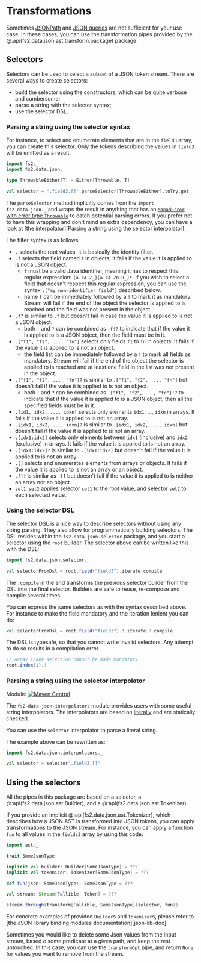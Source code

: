 # Transformations

Sometimes [JSONPath][jsonpath] and [JSON queries][jq] are not sufficient for your use case. In these cases, you can use the transformation pipes provided by the @:api(fs2.data.json.ast.transform.package) package.

## Selectors

Selectors can be used to select a subset of a JSON token stream. There are several ways to create selectors:

 - build the selector using the constructors, which can be quite verbose and cumbersome;
 - parse a string with the selector syntax;
 - use the selector DSL.

### Parsing a string using the selector syntax

For instance, to select and enumerate elements that are in the `field3` array, you can create this selector. Only the tokens describing the values in `field3` will be emitted as a result.

```scala mdoc
import fs2._
import fs2.data.json._

type ThrowableEither[T] = Either[Throwable, T]

val selector = ".field3.[]".parseSelector[ThrowableEither].toTry.get
```

The `parseSelector` method implicitly comes from the `import fs2.data.json._` and wraps the result in anything that has an [`MonadError` with error type `Throwable`][monad-error] to catch potential parsing errors. If you prefer not to have this wrapping and don't mind an extra dependency, you can have a look at [the interpolator][Parsing a string using the selector interpolator].

The filter syntax is as follows:

  - `.` selects the root values, it is basically the identity filter.
  - `.f` selects the field named `f` in objects. It fails if the value it is applied to is not a JSON object.
    - `f` must be a valid Java identifier, meaning it has to respect this regular expression: `[a-zA-Z_][a-zA-Z0-9_]*`. If you wish to select a field that doesn't respect this regular expression, you can use the syntax `.["my non-identifier field"]` described below.
    - name `f` can be immediately followed by a `!` to mark it as mandatory. Stream will fail if the end of the object the selector is applied to is reached and the field was not present in the object.
  - `.f?` is similar to `.f` but doesn't fail in case the value it is applied to is not a JSON object.
    - both `!` and `?` can be combined as `.f!?` to indicate that if the value it is applied to is a JSON object, then the field must be in it.
  - `.["f1", "f2", ..., "fn"]` selects only fields `f1` to `fn` in objects. It fails if the value it is applied to is not an object.
    - the field list can be immediately followed by a `!` to mark all fields as mandatory. Stream will fail if the end of the object the selector is applied to is reached and at least one field in the list was not present in the object.
  - `.["f1", "f2", ..., "fn"]?` is similar to `.["f1", "f2", ..., "fn"]` but doesn't fail if the value it is applied to is not an object.
    - both `!` and `?` can be combined as `.["f1", "f2", ..., "fn"]!?` to indicate that if the value it is applied to is a JSON object, then all the specified fields must be in it.
  - `.[id1, idx2, ..., idxn]` selects only elements `idx1`, ..., `idxn` in arrays. It fails if the value it is applied to is not an array.
  - `.[idx1, idx2, ..., idxn]?` is similar to `.[idx1, idx2, ..., idxn]` but doesn't fail if the value it is applied to is not an array.
  - `.[idx1:idx2]` selects only elements between `idx1` (inclusive) and `idx2` (exclusive) in arrays. It fails if the value it is applied to is not an array.
  - `.[idx1:idx2]?` is similar to `.[idx1:idx2]` but doesn't fail if the value it is applied to is not an array.
  - `.[]` selects and enumerates elements from arrays or objects. It fails if the value it is applied to is not an array or an object.
  - `.[]?` is similar as `.[]` but doesn't fail if the value it is applied to is neither an array nor an object.
  - `sel1 sel2` applies selector `sel1` to the root value, and selector `sel2` to each selected value.

### Using the selector DSL

The selector DSL is a nice way to describe selectors without using any string parsing. They also allow for programmatically building selectors.
The DSL resides within the `fs2.data.json.selector` package, and you start a selector using the `root` builder.
The selector above can be written like this with the DSL:

```scala mdoc
import fs2.data.json.selector._

val selectorFromDsl = root.field("field3").iterate.compile
```

The `.compile` in the end transforms the previous selector builder from the DSL into the final selector. Builders are safe to reuse, re-compose and compile several times.

You can express the same selectors as with the syntax described above. For instance to make the field mandatory and the iteration lenient you can do:

```scala mdoc:nest
val selectorFromDsl = root.field("field3").!.iterate.?.compile
```

The DSL is typesafe, so that you cannot write invalid selectors. Any attempt to do so results in a compilation error.

```scala mdoc:fail
// array index selection cannot be made mandatory
root.index(1).!
```

### Parsing a string using the selector interpolator

Module: [![Maven Central](https://img.shields.io/maven-central/v/org.gnieh/fs2-data-json-interpolators_2.13.svg)](https://mvnrepository.com/artifact/org.gnieh/fs2-data-json-interpolators_2.13)

The `fs2-data-json-interpolators` module provides users with some useful string interpolators. The interpolators are based on [literally][literally] and are statically checked.

You can use the `selector` interpolator to parse a literal string.

The example above can be rewritten as:
```scala mdoc
import fs2.data.json.interpolators._

val selector = selector".field3.[]"
```

## Using the selectors

All the pipes in this package are based on a selector, a @:api(fs2.data.json.ast.Builder), and a @:api(fs2.data.json.ast.Tokenizer).

If you provide an implicit @:api(fs2.data.json.ast.Tokenizer), which describes how a JSON AST is transformed into JSON tokens, you can apply transformations to the JSON stream. For instance, you can apply a function `fun` to all values in the `fields3` array by using this code:

```scala mdoc:compile-only
import ast._

trait SomeJsonType

implicit val builder: Builder[SomeJsonType] = ???
implicit val tokenizer: Tokenizer[SomeJsonType] = ???

def fun(json: SomeJsonType): SomeJsonType = ???

val stream: Stream[Fallible, Token] = ???

stream.through(transform[Fallible, SomeJsonType](selector, fun))
```
For concrete examples of provided `Builder`s and `Tokenizer`s, please refer to [the JSON library binding modules documentation][json-lib-doc].

Sometimes you would like to delete some Json values from the input stream, based o some predicate at a given path, and keep the rest untouched. In this case, you can use the `transformOpt` pipe, and return `None` for values you want to remove from the stream.

[literally]: https://github.com/typelevel/literally
[jsonpath]: jsonpath.md
[jq]: jq.md
[monad-error]: https://typelevel.org/cats/api/cats/MonadError.html
